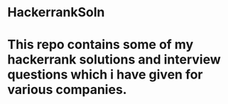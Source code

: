 # HackerrankSoln
# This repo contains some of my hackerrank solutions and interview questions which i have given for various companies.
